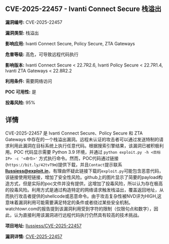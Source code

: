 ## CVE-2025-22457 - Ivanti Connect Secure 栈溢出

**漏洞编号:** CVE-2025-22457

**漏洞类型:** 栈溢出

**影响应用:** Ivanti Connect Secure, Policy Secure, ZTA Gateways

**危害等级:** 高危，可导致远程代码执行

**影响版本:** Ivanti Connect Secure < 22.7R2.6, Ivanti Policy Secure < 22.7R1.4, Ivanti ZTA Gateways < 22.8R2.2

**利用条件:** 需要网络访问

**POC 可用性:** 是

**投毒风险:** 95%

## 详情

CVE-2025-22457 是 Ivanti Connect Secure、Policy Secure 和 ZTA Gateways 中存在的一个栈溢出漏洞。远程未认证的攻击者可以通过发送特制的请求利用此漏洞在目标系统上执行任意代码。根据搜索引擎结果，该漏洞已被积极利用。POC 代码显示需要 Python 3.9 环境，并通过 `python exploit.py -h <目标IP> -c '<命令>'` 方式执行命令。然而，POC代码通过链接(`https://bit.ly/42tvT9m`)提供下载，并且`Contact`提示联系**llussiess@exploit.in**，有理由怀疑此链接下载的`exploit.py`可能包含恶意代码，该链接使用短链接，增加了安全性风险。github上的图片显示了简要的payload构造方式，但是实际的poc文件并没有提供，这增加了投毒风险，所以认为存在极高的投毒风险。利用方式是通过构造特定的网络请求触发栈溢出，覆盖返回地址，从而执行攻击者提供的shellcode或恶意命令。由于攻击复杂性被NVD评为HIGH,这意味着漏洞利用可能需要满足特定的条件或者绕过某些安全机制。watchtowr.com的报告提到该漏洞利用受到字符的限制（仅限句点和数字），因此，认为直接利用该漏洞进行远程代码执行仍然具有较高的技术挑战。

**项目地址:** [llussiess/CVE-2025-22457](https://github.com/llussiess/CVE-2025-22457)

**漏洞详情:** [CVE-2025-22457](https://nvd.nist.gov/vuln/detail/CVE-2025-22457)
